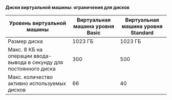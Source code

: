**Диски виртуальной машины: ограничения для дисков**

 Уровень виртуальной машины | Виртуальная машина уровня Basic | Виртуальная машина уровня Standard
---|---|---
Размер диска | 1023 ГБ | 1023 ГБ
Макс. 8 КБ на операции ввода-вывода в секунду для постоянного диска | 300 | 500
Макс. количество активно используемых дисков | 66 | 40

<!---HONumber=AcomDC_1125_2015-->